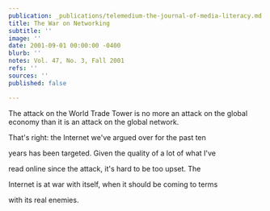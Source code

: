 ```yaml
---
publication: _publications/telemedium-the-journal-of-media-literacy.md
title: The War on Networking
subtitle: ''
image: ''
date: 2001-09-01 00:00:00 -0400
blurb: ''
notes: Vol. 47, No. 3, Fall 2001
refs: ''
sources: ''
published: false

---
```

The attack on the World Trade Tower is no more an attack on the global economy than it is an attack on the global network.

That's right: the Internet we've argued over for the past ten

years has been targeted. Given the quality of a lot of what I've

read online since the attack, it's hard to be too upset. The

Internet is at war with itself, when it should be coming to terms

with its real enemies.